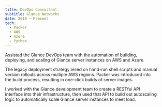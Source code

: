 ```yaml
---
title: DevOps Consultant
subtitle: Glance Networks
date: 2019 – Present
tech:
  - Packer
  - AWS
  - Azure
  - Python
---
```


Assisted the Glance DevOps team with the automation of building, deploying, and scaling of Glance server instances on AWS and Azure.

The legacy deployment strategy relied on hand-run shell scripts and manual version rollouts across multiple AWS regions. Packer was introduced into the build process, resulting in one-click builds of server images.

I worked with the Glance development team to create a RESTful API interface into their infrastructure, then used that API to build out autoscaling logic to automatically scale Glance server instances to meet load.
